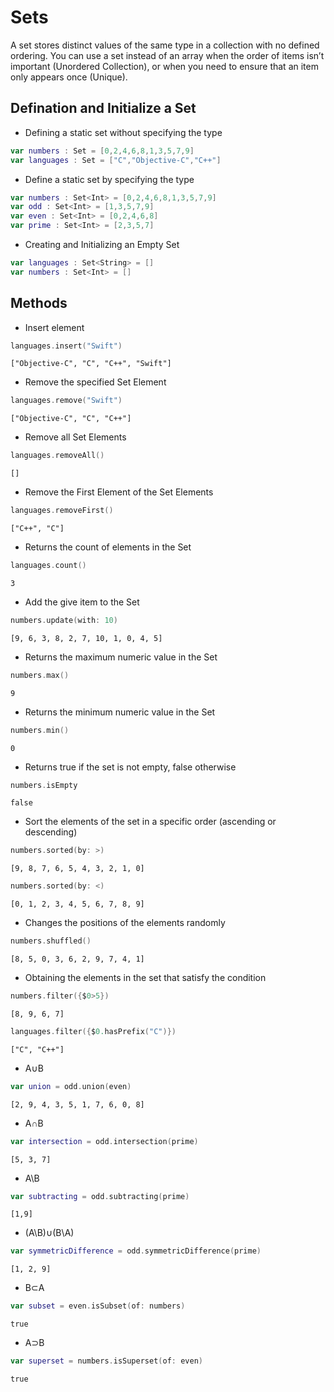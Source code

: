 # Sets
A set stores distinct values of the same type in a collection with no defined ordering. You can use a set instead of an array when the order of items isn’t important (Unordered Collection), or when you need to ensure that an item only appears once (Unique).

## Defination and Initialize a Set
- Defining a static set without specifying the type
``` swift
var numbers : Set = [0,2,4,6,8,1,3,5,7,9]
var languages : Set = ["C","Objective-C","C++"]
``` 
- Define a static set by specifying the type
``` swift
var numbers : Set<Int> = [0,2,4,6,8,1,3,5,7,9]
var odd : Set<Int> = [1,3,5,7,9]
var even : Set<Int> = [0,2,4,6,8]
var prime : Set<Int> = [2,3,5,7]
``` 
- Creating and Initializing an Empty Set
``` swift
var languages : Set<String> = []
var numbers : Set<Int> = []
```
## Methods
- Insert element
``` swift
languages.insert("Swift")
```
```
["Objective-C", "C", "C++", "Swift"]
```
- Remove the specified Set Element
``` swift
languages.remove("Swift")
```
```
["Objective-C", "C", "C++"]
```
- Remove all Set Elements
``` swift
languages.removeAll()
```
```
[]
```
- Remove the First Element of the Set Elements
``` swift
languages.removeFirst()
```
```
["C++", "C"]
```
- Returns the count of elements in the Set
``` swift
languages.count()
```
```
3
```
- Add the give item to the Set
``` swift
numbers.update(with: 10)
```
```
[9, 6, 3, 8, 2, 7, 10, 1, 0, 4, 5]
```
- Returns the maximum numeric value in the Set
``` swift
numbers.max()
```
```
9
```
- Returns the minimum numeric value in the Set
``` swift
numbers.min()
```
```
0
```
- Returns true if the set is not empty, false otherwise
``` swift
numbers.isEmpty
```
```
false
```
- Sort the elements of the set in a specific order (ascending or descending)
``` swift
numbers.sorted(by: >)
``` 
```
[9, 8, 7, 6, 5, 4, 3, 2, 1, 0]
``` 
``` swift
numbers.sorted(by: <)
``` 
```
[0, 1, 2, 3, 4, 5, 6, 7, 8, 9]
```
- Changes the positions of the elements randomly
``` swift
numbers.shuffled()
``` 
```
[8, 5, 0, 3, 6, 2, 9, 7, 4, 1]
``` 
- Obtaining the elements in the set that satisfy the condition
``` swift
numbers.filter({$0>5})
``` 
```
[8, 9, 6, 7]
```
```swift
languages.filter({$0.hasPrefix("C")})
```
```
["C", "C++"]
```
- A∪B
``` swift
var union = odd.union(even)
``` 
```
[2, 9, 4, 3, 5, 1, 7, 6, 0, 8]
```
- A∩B
``` swift
var intersection = odd.intersection(prime)
``` 
```
[5, 3, 7]
```
- A\B
``` swift
var subtracting = odd.subtracting(prime)
``` 
```
[1,9]
```
- (A\B)∪(B\A)
``` swift
var symmetricDifference = odd.symmetricDifference(prime)
``` 
```
[1, 2, 9]
```  
- B⊂A
``` swift
var subset = even.isSubset(of: numbers)
``` 
```
true
``` 
- A⊃B
``` swift
var superset = numbers.isSuperset(of: even)
``` 
```
true
```
